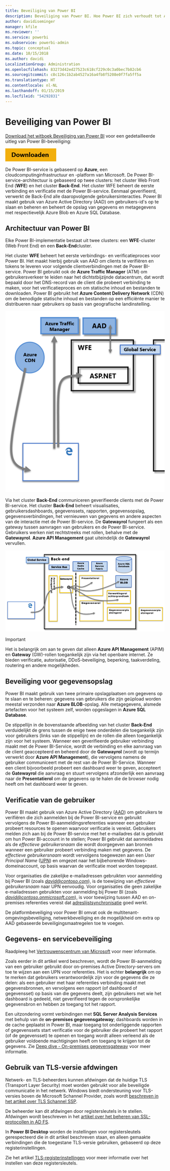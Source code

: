 ```yaml
---
title: Beveiliging van Power BI
description: Beveiliging van Power BI. Hoe Power BI zich verhoudt tot Azure Active Directory en andere Azure-services. Dit onderwerp bevat ook een koppeling naar een witboek dat uitgebreider op het onderwerp ingaat.
author: davidiseminger
manager: kfile
ms.reviewer: ''
ms.service: powerbi
ms.subservice: powerbi-admin
ms.topic: conceptual
ms.date: 10/15/2018
ms.author: davidi
LocalizationGroup: Administration
ms.openlocfilehash: 83273d42ed27523c618cf229c0c3a0bec7b82cb6
ms.sourcegitcommit: c8c126c1b2ab4527a16a4fb8f5208e0f7fa5ff5a
ms.translationtype: HT
ms.contentlocale: nl-NL
ms.lasthandoff: 01/15/2019
ms.locfileid: "54292831"
---
```

# <a name="power-bi-security"></a>Beveiliging van Power BI
[Download het witboek Beveiliging van Power BI](http://go.microsoft.com/fwlink/?LinkId=829185) voor een gedetailleerde uitleg van Power BI-beveiliging:

[![](media/service-admin-power-bi-security/pbi_security_01.png)](http://go.microsoft.com/fwlink/?LinkId=829185)

De Power BI-service is gebaseerd op **Azure**, een cloudcomputinginfrastructuur en -platform van Microsoft. De Power BI-service-architectuur is gebaseerd op twee clusters: het cluster Web Front End (**WFE**) en het cluster **Back-End**. Het cluster WFE beheert de eerste verbinding en verificatie met de Power BI-service. Eenmaal geverifieerd, verwerkt de Back-End alle daaropvolgende gebruikersinteracties. Power BI maakt gebruik van Azure Active Directory (AAD) om gebruikers-id's op te slaan en beheren en beheert de opslag van gegevens en metagegevens met respectievelijk Azure Blob en Azure SQL Database.

## <a name="power-bi-architecture"></a>Architectuur van Power BI
Elke Power BI-implementatie bestaat uit twee clusters: een **WFE**-cluster (Web Front End) en een **Back-End**cluster.

Het cluster **WFE** beheert het eerste verbindings- en verificatieproces voor Power BI. Het maakt hierbij gebruik van AAD om clients te verifiëren en tokens te leveren voor volgende clientverbindingen met de Power BI-service. Power BI gebruikt ook de **Azure Traffic Manager** (ATM) om gebruikersverkeer te leiden naar het dichtstbijzijnde datacentrum, dat wordt bepaald door het DNS-record van de client die probeert verbinding te maken, voor het verificatieproces en om statische inhoud en bestanden te downloaden. Power BI gebruikt het **Azure Content Delivery Network** (CDN) om de benodigde statische inhoud en bestanden op een efficiënte manier te distribueren naar gebruikers op basis van geografische landinstelling.

![](media/service-admin-power-bi-security/pbi_security_v2_wfe.png)

Via het cluster **Back-End** communiceren geverifieerde clients met de Power BI-service. Het cluster **Back-End** beheert visualisaties, gebruikersdashboards, gegevenssets, rapporten, gegevensopslag, gegevensverbindingen, het vernieuwen van gegevens en andere aspecten van de interactie met de Power BI-service. De **Gatewayrol** fungeert als een gateway tussen aanvragen van gebruikers en de Power BI-service. Gebruikers werken niet rechtstreeks met rollen, behalve met de **Gatewayrol**. **Azure API Management** gaat uiteindelijk de **Gatewayrol** vervullen.

![](media/service-admin-power-bi-security/pbi_security_v2_backend_updated.png)

> [!IMPORTANT]
> Het is belangrijk om aan te geven dat alleen **Azure API Management** (APIM) en **Gateway** (GW)-rollen toegankelijk zijn via het openbare internet. Ze bieden verificatie, autorisatie, DDoS-beveiliging, beperking, taakverdeling, routering en andere mogelijkheden.
> 
> 

## <a name="data-storage-security"></a>Beveiliging voor gegevensopslag
Power BI maakt gebruik van twee primaire opslagplaatsen om gegevens op te slaan en te beheren: gegevens van gebruikers die zijn geüpload worden meestal verzonden naar **Azure BLOB**-opslag. Alle metagegevens, alsmede artefacten voor het systeem zelf, worden opgeslagen in  **Azure SQL Database**.

De stippellijn in de bovenstaande afbeelding van het cluster **Back-End** verduidelijkt de grens tussen de enige twee onderdelen die toegankelijk zijn voor gebruikers (links van de stippellijn) en de rollen die alleen toegankelijk zijn voor het systeem. Wanneer een geverifieerde gebruiker verbinding maakt met de Power BI-Service, wordt de verbinding en elke aanvraag van de client geaccepteerd en beheerd door de **Gatewayrol** (wordt op termijn verwerkt door **Azure API Management**), die vervolgens namens de gebruiker communiceert met de rest van de Power BI-Service. Wanneer een client bijvoorbeeld probeert een dashboard weer te geven, accepteert de **Gatewayrol** die aanvraag en stuurt vervolgens afzonderlijk een aanvraag naar de **Presentatierol** om de gegevens op te halen die de browser nodig heeft om het dashboard weer te geven.

## <a name="user-authentication"></a>Verificatie van de gebruiker
Power BI maakt gebruik van Azure Active Directory ([AAD](http://azure.microsoft.com/services/active-directory/)) om gebruikers te verifiëren die zich aanmelden bij de Power BI-service en gebruikt vervolgens de Power BI-aanmeldingsreferenties wanneer een gebruiker probeert resources te openen waarvoor verificatie is vereist. Gebruikers melden zich aan bij de Power BI-service met het e-mailadres dat is gebruikt om hun Power BI-account in te stellen; Power BI gebruikt dat aanmeldadres als de *effectieve gebruikersnaam* die wordt doorgegeven aan bronnen wanneer een gebruiker probeert verbinding maken met gegevens. De *effectieve gebruikersnaam* wordt vervolgens toegewezen aan een *User Principal Name* ([UPN](https://msdn.microsoft.com/library/windows/desktop/aa380525\(v=vs.85\).aspx)) en omgezet naar het bijbehorende Windows-domeinaccount, op basis waarvan de verificatie moet worden toegepast.

Voor organisaties die zakelijke e-mailadressen gebruikten voor aanmelding bij Power BI (zoals <em>david@contoso.com</em>), is de toewijzing van *effectieve gebruikersnaam* naar UPN eenvoudig. Voor organisaties die geen zakelijke e-mailadressen gebruikten voor aanmelding bij Power BI (zoals <em>david@contoso.onmicrosoft.com</em>), is voor toewijzing tussen AAD en on-premises referenties vereist dat [adreslijstsynchronisatie](https://technet.microsoft.com/library/jj573653.aspx) goed werkt.

De platformbeveiliging voor Power BI omvat ook de multitenant-omgevingsbeveiliging, netwerkbeveiliging en de mogelijkheid om extra op AAD gebaseerde beveiligingsmaatregelen toe te voegen.

## <a name="data-and-service-security"></a>Gegevens- en servicebeveiliging
Raadpleeg het [Vertrouwenscentrum van Microsoft](https://www.microsoft.com/trustcenter) voor meer informatie.

Zoals eerder in dit artikel werd beschreven, wordt de Power BI-aanmelding van een gebruiker gebruikt door on-premises Active Directory-servers om toe te wijzen aan een UPN voor referenties. Het is echter **belangrijk** om op te merken dat gebruikers verantwoordelijk zijn voor de gegevens die ze delen: als een gebruiker met haar referenties verbinding maakt met gegevensbronnen, en vervolgens een rapport (of dashboard of gegevensset) op basis van die gegevens deelt, zijn gebruikers met wie het dashboard is gedeeld, niet geverifieerd tegen de oorspronkelijke gegevensbron en hebben ze toegang tot het rapport.

Een uitzondering vormt verbindingen met **SQL Server Analysis Services** met behulp van de **on-premises gegevensgateway**; dashboards worden in de cache geplaatst in Power BI, maar toegang tot onderliggende rapporten of gegevenssets start verificatie voor de gebruiker die probeert het rapport (of de gegevensset) te openen en toegang wordt alleen verleend als de gebruiker voldoende machtigingen heeft om toegang te krijgen tot de gegevens. Zie [Deep dive - On-premises gegevensgateway](service-gateway-onprem-indepth.md) voor meer informatie.

## <a name="enforcing-tls-version-usage"></a>Gebruik van TLS-versie afdwingen

Netwerk- en TLS-beheerders kunnen afdwingen dat de huidige TLS (Transport Layer Security) moet worden gebruikt voor alle beveiligde communicatie in het netwerk. Windows biedt ondersteuning voor TLS-versies boven de Microsoft Schannel Provider, zoals wordt [beschreven in het artikel over TLS Schannel SSP](https://docs.microsoft.com/windows/desktop/SecAuthN/protocols-in-tls-ssl--schannel-ssp-).

De beheerder kan dit afdwingen door registersleutels in te stellen. Afdwingen wordt beschreven in het [artikel over het beheren van SSL-protocollen in AD FS](https://docs.microsoft.com/windows-server/identity/ad-fs/operations/manage-ssl-protocols-in-ad-fs). 

In **Power BI Desktop** worden de instellingen voor registersleutels gerespecteerd die in dit artikel beschreven staan, en alleen gemaakte verbindingen die de toegestane TLS-versie gebruiken, gebaseerd op deze registerinstellingen.

Zie het artikel [TLS-registerinstellingen](https://docs.microsoft.com/windows-server/security/tls/tls-registry-settings) voor meer informatie over het instellen van deze registersleutels.

